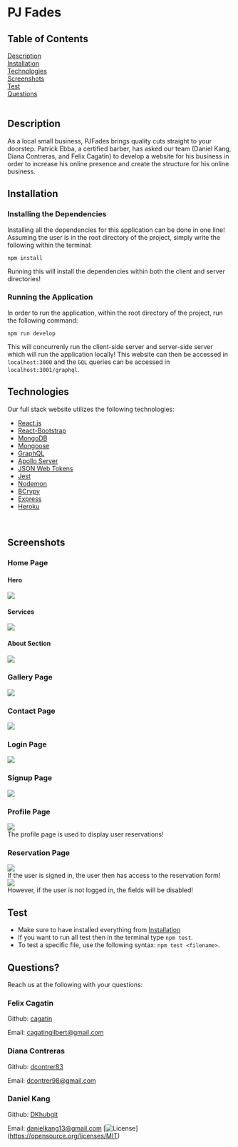 # PJ Fades

## Table of Contents
[Description](#description) <br />
[Installation](#installation) <br />
[Technologies](#technologies) <br />
[Screenshots](#screenshots) <br />
[Test](#test) <br />
[Questions](#questions) <br />
<br />

## Description
As a local small business, PJFades brings quality cuts straight to your doorstep. Patrick Ebba, a certified barber, has asked our team (Daniel Kang, Diana Contreras, and Felix Cagatin) to develop a website for his business in order to increase his online presence and create the structure for his online business.

## Installation
### Installing the Dependencies
Installing all the dependencies for this application can be done in one line! Assuming the user is in the root directory of the project, simply write the following within the terminal:
```
npm install
```
Running this will install the dependencies within both the client and server directories!

### Running the Application
In order to run the application, within the root directory of the project, run the following command:
```
npm run develop
```
This will concurrenly run the client-side server and server-side server which will run the application locally! This website can then be accessed in ```localhost:3000``` and the ```GQL``` queries can be accessed in ```localhost:3001/graphql```.

## Technologies
Our full stack website utilizes the following technologies:
* [React.js](https://www.npmjs.com/package/react)
* [React-Bootstrap](https://www.npmjs.com/package/react-bootstrap)
* [MongoDB](https://www.mongodb.com/)
* [Mongoose](https://mongoosejs.com/docs/)
* [GraphQL](https://graphql.org/)
* [Apollo Server](https://www.npmjs.com/package/apollo-server)
* [JSON Web Tokens](https://www.npmjs.com/package/jsonwebtoken)
* [Jest](https://www.npmjs.com/package/jest)
* [Nodemon](https://www.npmjs.com/package/nodemon)
* [BCrypy](https://www.npmjs.com/package/bcrypt)
* [Express](https://expressjs.com/)
* [Heroku](https://www.heroku.com/)
<br/>

## Screenshots
### Home Page
#### Hero
![](assets/images/home1.png) <br>
#### Services
![](assets/images/home-menu.png) <br>
#### About Section
![](assets/images/home-about.png) <br>
### Gallery Page
![](assets/images/gallery.png) <br>
### Contact Page
![](assets/images/contact.png) <br>
### Login Page
![](assets/images/login.png) <br>
### Signup Page
![](assets/images/signup.png) <br>
### Profile Page
![](assets/images/profile.png) <br>
The profile page is used to display user reservations!
### Reservation Page
![](assets/images/reservation-auth.png) <br>
If the user is signed in, the user then has access to the reservation form! <br>
![](assets/images/reservation-denied.png) <br>
However, if the user is not logged in, the fields will be disabled! <br>

## Test
- Make sure to have installed everything from [Installation](#installation)
- If you want to run all test then in the terminal type ```npm test```.
- To test a specific file, use the following syntax: ```npm test <filename>```.


## Questions? 
Reach us at the following with your questions: <br/>
### Felix Cagatin
Github: [cagatin](https://github.com/cagatin)

Email: cagatingilbert@gmail.com


### Diana Contreras
Github: [dcontrer83](https://github.com/dcontrer83)

Email: dcontrer98@gmail.com


### Daniel Kang
Github: [DKhubgit](https://github.com/DKhubgit)

Email: danielkang13@gmail.com
[![License](https://img.shields.io/badge/License-MIT-yellow.svg)]
<br/>
(https://opensource.org/licenses/MIT)
